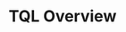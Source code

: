 ---
title: TQL Overview
position: 1.05
type:
description:
  
content_markdown: |-
  You create queries by using the Technopedia query language (TQL), which you use with the TQL endpoint to retrieve data from the Technopedia database. <br>
  <br>
  TQL is the graph-query language that you use to query the database. The graph database stores connections between nodes as first-class citizens so it doesn't have to compute relationships at query time, which makes it more efficient than a relational database.<br>
  <br>
  TQL is a declarative query language that allows you to specify what data you want to retrieve by using the query language to query nodes and relationships in the Technopedia database.


  #### Get started with TQL<br>

  To create a query by using TQL, you must create a MATCH statement, which is similar to a Select statement in SQL.<br>
  For example, `MATCH (software:SOFTWARE_RELEASE) RETURN software`<br>
  
  You append the MATCH query statement as a query parameter to the TQL endpoint.<br>
  For example, `https://v6.technopedia.com/tql?q=<MATCH statement>`
  <br>
  
  The TQL MATCH statement returns results from one or more nodes and relationships that you specify in the query. Typically, the query results are returned in key-value pairs, which resembles the format in the following image: <br>
   <br>
  
  ![API Image](/images/results.png)<br>&nbsp;
  <br>  
  
  #### Components of a TQL MATCH query<br>

  To create a MATCH statement, you need some or all of the following components:
  
  * MATCH <br>
    The MATCH clause introduces the statement like SELECT in SQL and is the first input.<br> 
    You use MATCH to select a node in Technopedia.<br>
    `MATCH` <br>
  * Node <br>
    Typically, you refer to a node in the graph as your source of data for the query.<br> 
    Nodes in a query are predeced by a (:) colon. <br>
    `MATCH (:node)` <br>
  * Alias <br>
    To enable the `RETURN` clause to return data from a node, you append an alias to the node, for example, 'MATCH (alias:node)'. <br>
    TQL binds the unique alias to the node so that you can refer to that alias in the Return clause of <br>
    the MATCH query to request specific data. <br>
    `MATCH (alias:node) RETURN alias` <br>
    You can also use the alias to specify specific node attributes that you want to return. <br>
    `MATCH (alias:node) RETURN alias.attribute1, alias.attribute2` <br>
  * Relationship <br>
    To get data from more than one node in a query, you must use a relationship to connect the nodes. <br>
    You don't need to append an alias to the relationship, unless, you want to get data back from that relationship. <br>
    `MATCH (aliasx:node1)-[:RELATED_TO]->(aliasy:node2), RETURN aliasx, aliasy` <br>
  * Relationship direction <br>
    The direction of the relationship is shows the relationship from node to node. <br> 
    An arrow in the query shows a unidirectional relationship, and no arrows indicate a birdirectional relationship. <br>
    For example, node_software is manufactured_by node_manufacturer <br>
    `(:node_software)-[:MANUFACTURED_BY]->(:node_manufacturer)` <br>
    Typically, relationships are unidirectional but they can be bidirectional. <br>
    A bidirectional relationship is represented without an arrow, for example, <br>
    `(:node_software)-[:MANUFACTURED_BY]-(:node_manufacturer)`<br>
  * RETURN <br>
    The RETURN clause defines the data that you want to get back by referring to the alias. <br>
    `MATCH (aliasx:node1) RETURN aliasx` to return all attributes for that node <br>
    `MATCH (aliasx:node1) RETURN aliasx.attribute_xyz` to return only data for `attribute_xyz` from `node1` <br>




  
  <br>
  The following examples are based on the nodes and relationship in the diagram:
  <br>
  
  ![API Image](/images/simple_match.png)<br>&nbsp;
  <br>  
  `MATCH (alias:SOFTWARE_EDITON) RETURN alias` <br>
  `MATCH (x:SOFTWARE_EDITON) RETURN x.edition` <br>
  `MATCH (y:SOFTWARE_PRODUCT) RETURN y` <br>
  `MATCH (sp:SOFTWARE_PRODUCT) RETURN sp.product` <br>

  `MATCH (z:SOFTWARE_EDITON)-[HAS_A]->(k:SOFTWARE_PRODUCT) RETURN z, k.product` <br>
  Returns all attributes for software editon and related products by product name. <br>
  <br>
  The following TQL query shows the most common components of a MATCH statement:
  <br>
  
  ![API Image](/images/tql_query.png)<br>&nbsp;
  <br>  
    
  <br>
  
  #### Overview of creating a MATCH query<br>


  The following diagram shows a broad outline of creating a query:
  <br>
  
  ![API Image](/images/match.png)<br>&nbsp;
  <br>  
  

  <br>
  Use the following guidelines to help you to build a basic query:

   1.	Identify the relevant node or nodes that store the data you want to retrieve.<br>
   2.	Identify any node attributes that you want to target for your data, for example, you use the product
        attribute of the software product node to get names of software products. <br>   
   3.	For queries that involve more than one node, identify any relationships that connect the nodes.<br>
   4.   Note any conditions that you want to apply to filter the data.
   5.	Write your MATCH statement

  To view a list of attributes for any node, you use the 
  `MATCH (alias:NODE) RETURN alias` query with the TQL endpoint.
  For example, `https://v6-1.technopedia.com/tql?q=MATCH (n:SOFTWARE_PRODUCT) RETURN n LIMIT 1`
  {: .info}

  <br>
  Here’s some examples:
  <br>
  <b>Query Intent:</b> To find software products that contain Adobe in their product name.<br>

  The Software Product node has an attribute named product that lists the product name.<br>
  View the list of attributes that you can use on the Software Product page, or you can use <br>
  `MATCH(x:SOFTWARE_PRODUCT) RETURN x` to get a list of attributes. <br>

    1. Use the MATCH clause to select the `SOFTWARE_PRODUCT` because it
       has the `product` attribute with a product (name) field.<br>
       `MATCH (:SOFTWARE_PRODUCT)`
    2. Add an alias to the node, so that you can use it with the RETURN clause to get data from that node. <br>
       You place the alias before the colon.
       `MATCH (s:SOFTWARE_PRODUCT)`  
    3. Use the `WHERE` clause with the `CONTAINS` clause to specify the condition `product CONTAINS "Adobe"`.<br>
       `WHERE s.product CONTAINS "Adobe"`
    4. Refer to the alias in the RETURN clause to list software products that contain Adobe in the product name.  <br>
       `MATCH (s:SOFTWARE_PRODUCT) WHERE s.product CONTAINS "Adobe" Return s`

  <br>
  In this example, software products that have Adobe in the product field are returned. The following sample return shows two results for Adobe.<br>
  <br>
  ![API Image](/images/adobe_contains.png)<br>&nbsp;
  <br>  
  
 
   You must add an alias before the colon for nodes that you reference with the RETURN clause in the MATCH statement. The return clause references the alias to generate the query ouput.
   {: .warning}

  <br>

  The following diagram shows the software nodes and the relationship directions.
  <br>
  
  ![API Image](/images/sw_graph.png)<br>&nbsp;
  <br>  
  
  
   For any queries that use relationships, follow the relationship direction in the node graph.
   {: .warning}

  <br>
  <b>Query Intent:</b> To get software editions named "Enterprise Developer" and where the edition order is equal to two.  <br>
  In this query, you only have to query the software edition node.
    
    1. Use `MATCH` to select the software edtion node, and add the alias `se` to the node that you refer to in the `RETURN` clause.<br>
      `MATCH (se:SOFTWARE_EDITION)`
    2. Use the `WHERE` and `AND` clauses to add conditions that filter the output.<br>
      `MATCH (alias:SOFTWARE_EDITION) WHERE s.order = 2 AND s.edition = "Enterprise Developer"`<br>
    3. You use the `RETURN` clause to select the query output by referring to the alias and attributes.<br>
      `RETURN s.edition, s.order, s.technopedia_id`  

  <br>
  In this query example, you return software editions in Technopedia by edition, order, and Technopedia ID: <br>

  `MATCH (s:SOFTWARE_EDITION) WHERE s.order = 2 AND s.edition = "Enterprise Developer" RETURN s.edition, s.order, s.technopedia_id`<br>
  <br>
  ![API Image](/images/edition_query.png)<br>&nbsp;
  <br>  

  <b>Query Intent:</b> To get any five software editions and product names that are associated with those editions.<br>
  You must query the software product and software edition nodes.<br>

    1. Use `MATCH` to select the software edtion node, and add node aliases to use in the `RETURN` clause.<br>
       `MATCH (s:SOFTWARE_EDITION)`
    2. Add the `HAS_A` relationship from edition to product and note the direction of the relationship in the diagram.<br>
      `MATCH (s:SOFTWARE_EDITION)-[:HAS_A]->(p:SOFTWARE_PRODUCT)`<br>
       You must add an alias for software product becuause you use the alias (p) in the return clause to return the product name.  
    3. You use the `RETURN` clause to select the query output by referring to the alias and attributes.<br>
       You use the attributes edition from software edition and product from the software product node.<br> 
       `RETURN s.edition, p.product` or you can return all attributes by using `RETURN s, p` <br>  
    4. To limit the number of results, you use the `LIMIT` clause to limit the results to five or any number that you want.<br>   

        
   ![API Image](/images/ed_to_prod.png)<br>&nbsp;
  <br>
  In this query example, you return five software editions in Technopedia by edition and product name: <br>

  `MATCH (s:SOFTWARE_EDITION)-[:HAS_A]->(p:SOFTWARE_PRODUCT) RETURN s.edition, p.product LIMIT 5`<br>

  <br>
  ![API Image](/images/prod_ed.png)<br>&nbsp;
  <br>  
    
  #### TQL Clauses and Operators<br>

  Use the following clauses and operators in your MATCH statements to filter Technopedia data:

  * WHERE, <br>
  Use the `WHERE` clause to filter results. <br>
  `MATCH (s:SOFTWARE_PRODUCT) WHERE s.product = "Office"  RETURN s` <br>
  Return software products where the product field is equal to 'Office'. <br>

  * AND <br>
  Use the AND clause to add an addtional filter.<br>
  `MATCH (s:SOFTWARE_PRODUCT) WHERE s.product = "Office" AND s.family = "HealthMatics"  RETURN s` <br>
  Return software products where product name is Office and the family is HealthMatics. <br>

  * OR <br>
  Use the OR clause to  return either one of two condtions. <br>
  `MATCH (s:SOFTWARE_PRODUCT) WHERE s.product = "Office" OR s.product = "HealthMatics" RETURN s ` <br>
  Return software products where product name is Office or HealthMatics. <br>
  
  * LIMIT <br>
  Limit the number of results that are returned by specifiying a number with the LIMIT clause. <br>
  `MATCH (s:SOFTWARE_PRODUCT) RETURN s LIMIT 5` <br>

  * CONTAINS <br>
  Use the CONTAINS clause to search for words that are contained within an attribute field. <br>
  `MATCH (s:SOFTWARE_PRODUCT) WHERE s.product CONTAINS "Microsoft" RETURN s` <br>

  * DISTINCT <br>
  Return distinct records only. <br>
  `MATCH (s:SOFTWARE_PRODUCT) WHERE s.product = "Microsoft Exchange Server Monitor" RETURN DISTINCT s` <br>

  * COUNT <br>
  Return count of records. <br>
  `MATCH (s:SOFTWARE_PRODUCT) RETURN count(*)` <br>

  * AS <br>
  Return output as another name. <br>
  `MATCH (n:SOFTWARE_EDITION) RETURN n.edition as ED, n.modified_at as MOD` <br>

  * Operators <br>
  `=` equals <br>
  `<>` not equal to <br>
  `>` greater than <br>
  `<` less than <br>
  `>=` greater than or equals <br>
  `<=` less than or equals <br>



  #### Query Examples <br>
    
  To use the `MATCH` statements in the following examples, you append the `MATCH` statement to the following `/tql` endpoint and make a GET request from a API client or use cURL. <br>
  <br>
  `https://v6-1.technopedia.com/tql?q=<MATCH Statement>`
  

left_code_blocks:
  - code_block: |-
      MATCH (n:MANUFACTURER) RETURN n 
      LIMIT 1
      
      RESPONSE SAMPLE

      {
        "results": [
            {
                
                "n.city": null,
                "n.country": null,
                "n.created_at": null,
                "n.description": null,
                "n.email": null,
                "n.employees": null,
                "n.employees_date": null,
                "n.fax": null,
                "n.fiscal_end_date": null,
                "n.known_as": null,
                "n.legal": "Corporation",
                "n.manufacturer": "Go Ahead Web",
                "n.modified_at": null,
                "n.phone": null,
                "n.profits_date": null,
                "n.profits_per_year": null,
                "n.publicly_traded": null,
                "n.revenue": null,
                "n.revenue_date": null,
                "n.state": null,
                "n.street": null,
                "n.symbol": "Private",
                "n.technopedia_id": "513a9c99-608f-4b36-b9b6-3b53dfa85625",
                "n.tier": 3,
                "n.website": "http://www.goaheadweb.co.uk/",
                "n.zip": null
            }
        ]
      {  

    title: Example one
    language: javascript
  - code_block: |-
      MATCH (aliasx:HARDWARE_PRODUCT) 
      RETURN aliasx.product, aliasx.modified_at 
      LIMIT 10

      RESPONSE SAMPLE

      {
        "results": [
            {
                "aliasx.modified_at": "2011-03-16 09:46:45",
                "aliasx.product": "Express5800/A1080a Series"
            },
            {
                "aliasx.modified_at": "2011-03-21 11:22:10",
                "aliasx.product": "Phaser 3125 (Networked)"
            },
            {
                "aliasx.modified_at": "2017-06-01 11:29:10",
                "aliasx.product": "Pro 3010 Desktop PC"
            },
            {
                "aliasx.modified_at": "2011-03-16 09:50:28",
                "aliasx.product": "Essentio Series"
            },
            {
                "aliasx.modified_at": "2011-03-16 09:50:30",
                "aliasx.product": "DX100 Series"
            },
            {
                "aliasx.modified_at": "2017-06-01 11:29:10",
                "aliasx.product": "500 Series Notebook PC"
            },
            {
                "aliasx.modified_at": "2011-03-16 09:50:28",
                "aliasx.product": "ThinkCentre A51"
            },
            {
                "aliasx.modified_at": "2017-06-01 11:29:10",
                "aliasx.product": "3Com OfficeConnect Cable/DSL Gateway"
            },
            {
                "aliasx.modified_at": "2011-03-16 13:27:17",
                "aliasx.product": "6000 Series"
            },
            {
                "aliasx.modified_at": "2011-03-16 11:04:11",
                "aliasx.product": "IdeaPad Z560"
            }
        ]
      {  
    title: Example two
    language: javascript
  - code_block: |-
      MATCH (s:SOFTWARE_PRODUCT) WHERE s.product = "Office" OR s.product="HealthMatics" 
      RETURN s 
      LIMIT 2 

      RESPONSE SAMPLE

      {
        "results": [
            {                
                "s.alias": null,
                "s.component": null,
                "s.created_at": "2007-04-22 04:55:16",
                "s.desupported_flag": null,
                "s.discontinued_flag": null,
                "s.family": "HealthMatics",
                "s.is_suite": null,
                "s.modified_at": "2017-06-01 10:44:00",
                "s.product": "Office",
                "s.technopedia_id": "141d9f85-66b2-40a6-8efa-450038c2700c",
                "s.url": "http://investor.allscripts.com/phoenix.zhtml?c=112727&p=irol-newsArticle&ID=858912&highlight="
            },
            {
                "s.alias": null,
                "s.component": null,
                "s.created_at": "2013-01-09 10:00:34",
                "s.desupported_flag": null,
                "s.discontinued_flag": null,
                "s.family": null,
                "s.is_suite": "FALSE",
                "s.modified_at": "2014-02-13 21:43:30",
                "s.product": "Office",
                "s.technopedia_id": "35785f94-d5e2-4e0b-b2f1-b7e59ecde968",
                "s.url": "http://www.corel.com/corel/product/index.jsp?
                 pid=prod3430104&cid=catalog50008&segid=692&storeKey=ca&languageCode=en"
            }
        ]
      {  

    title: Example three
    language: javascript
  - code_block: |-
      MATCH (n:SOFTWARE_VERSION) WHERE n.version CONTAINS "1.4.2_05" 
      RETURN n.version, n.order 
      LIMIT 5

      RESPONSE SAMPLE

      {
        "results": [
            {
                "n.order": "66",
                "n.version": "1.4.2_05"
            },
            {
                "n.order": "21",
                "n.version": "1.4.2_05"
            },
            {
                "n.order": "84",
                "n.version": "1.4.2_05"
            }
        ]
      {  

    title: Example four
    language: javascript
  - code_block: |-
      MATCH (n:SOFTWARE_RELEASE)-[:HAS_A]->(:SOFTWARE_VERSION)-[:HAS_A]->(sp:SOFTWARE_PRODUCT) 
      WHERE n.release CONTAINS "23" 
      RETURN n.release, sp.product 
      LIMIT 5

      RESPONSE SAMPLE

      {
        "results": [
            {
                "n.release": "123 Audio MP3 Converter",
                "sp.product": "123 Audio MP3 Converter"
            },
            {
                "n.release": "5523 ADSL Work Station (AWS)",
                "sp.product": "5523 ADSL Work Station (AWS)"
            },
            {
                "n.release": "123Scan",
                "sp.product": "123Scan"
            },
            {
                "n.release": "123Scan",
                "sp.product": "123Scan"
            },
            {
                "n.release": "123Scan",
                "sp.product": "123Scan"
            }
        ]
      {  
    title: Example five
    language: javascript
  - code_block: |-
      MATCH (n:SOFTWARE_RELEASE)-[:HAS_A]->(:SOFTWARE_VERSION)-[:HAS_A]->(sp:SOFTWARE_PRODUCT)-[:HAS_A]->(m:MANUFACTURER) 
      WHERE m.manufacturer CONTAINS "people" 
      RETURN n.release, sp.product, m.manufacturer 
      LIMIT 5

      RESPONSE SAMPLE

      {
        "results": [
            {
                "m.manufacturer": "Peoplefluent",
                "n.release": "AAPlanner",
                "sp.product": "AAPlanner"
            },
            {
                "m.manufacturer": "Peoplefluent",
                "n.release": "AAPlanner",
                "sp.product": "AAPlanner"
            },
            {
                "m.manufacturer": "Peoplefluent",
                "n.release": "AAPlanner",
                "sp.product": "AAPlanner"
            },
            {
                "m.manufacturer": "Peoplefluent",
                "n.release": "AAPlanner",
                "sp.product": "AAPlanner"
            },
            {
                "m.manufacturer": "PeopleCube",
                "n.release": "Scheduler Plus",
                "sp.product": "Scheduler Plus"
            }
        ]
      {  
    

    title: Example six
    language: javascript
  - code_block: |-
      curl -G -H "Authorization: Bearer b93477a9-057b-4878-a16b93477a9-057b-4878-a16f-d7f7d1f27a7af-d7f7d1f27a7a" "https://v6-1.technopedia.com/tql" --data-urlencode' "q=MATCH (n:SOFTWARE_RELEASE) RETURN n.release

      
    title: cURL
    language: bash
    

right_code_blocks:
  - code_block: |2
      
      Query syntax:
      MATCH (alias_name.NODE) RETURN alias_name
      
      Example:
      MATCH (s:SOFTWARE_PRODUCT) RETURN s
      ___________________________________
      
      Query syntax:
      MATCH (alias.NODE) RETURN alias.attribute
      
      Examples:
      MATCH (s:SOFTWARE_PRODUCT) RETURN s.product 
      MATCH (s:SOFTWARE_PRODUCT) RETURN s.technopedia_id
      MATCH (s:SOFTWARE_PRODUCT) RETURN s.technopedia_id, s.product
      MATCH (s:SOFTWARE_PRODUCT) RETURN s.technopedia_id, s.is_suite  
      __________________________________________________  
 

      Query syntax:
      MATCH (alias.NODE) RETURN alias
      
      Example:
      MATCH (s:SOFTWARE_RELEASE) RETURN s
      ___________________________________ 

      Query syntax:
      MATCH (alias.NODE) RETURN alias.attribute 
      
      Example:
      MATCH (s:SOFTWARE_RELEASE) RETURN s.version 
      ___________________________________________
      
      Query syntax:
      MATCH (alias.NODE) RETURN alias
      
      Example:
      MATCH (n:CPU_MODEL) RETURN n
      ____________________________

      Query syntax:
      MATCH (alias.NODE) RETURN alias.attribute
      
      Example:
      MATCH (s:SOFTWARE_PRODUCT) RETURN s.technopedia_id, s.product

           
    title: MATCH statements
    language: bash
  - code_block: |2-
      MATCH
      WHERE
      AND
      OR
      COUNT
      DISTINCT 
      CONTAINS
      AS
      Operators =, <>, >, <, >=, <=
    title: TQL Clauses and Operators
    language: bash
---